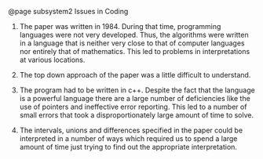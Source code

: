 @page subsystem2 Issues in Coding


1. The paper was written in 1984. During that time, programming languages were not very developed. Thus, the algorithms were written in a language that is neither very close to that of computer languages nor entirely that of mathematics. This led to problems in interpretations at various locations. 


2. The top down approach of the paper was a little difficult to understand.


3. The program had to be written in c++. Despite the fact that the language is a powerful language there are a large number of deficiencies like the use of pointers and ineffective error reporting. This led to a number of small errors that took a disproportionately large amount of time to solve. 


4. The intervals, unions and differences specified in the paper could be interpreted in a number of ways which required us to spend a large amount of time just trying to find out the appropriate interpretation.